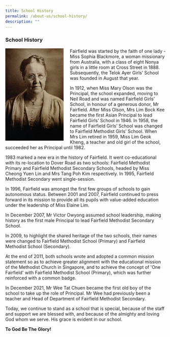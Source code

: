 ```yaml
---
title: School History
permalink: /about-us/school-history/
description: ""
---
```

### School History

<img src="/images/hist1.png" style="width:183px;height:290px;margin-right:20px;" align="left"> Fairfield was started by the faith of one lady - Miss Sophia Blackmore, a woman missionary from Australia, with a class of eight Nonya girls in a little room at Cross Street in 1888. Subsequently, the Telok Ayer Girls’ School was founded in August that year.


In 1912, when Miss Mary Olson was the Principal, the school expanded, moving to Neil Road and was named Fairfield Girls’ School, in honour of a generous donor, Mr Fairfield. After Miss Olson, Mrs Lim Bock Kee became the first Asian Principal to lead Fairfield Girls’ School in 1946. In 1958, the name of Fairfield Girls’ School was changed to Fairfield Methodist Girls’ School. When Mrs Lim retired in 1959, Miss Lim Geok Kheng, a teacher and old girl of the school, succeeded her as Principal until 1982.


1983 marked a new era in the history of Fairfield. It went co-educational with its re-location to Dover Road as two schools: Fairfield Methodist Primary and Fairfield Methodist Secondary Schools, headed by Miss Cheong Yuen Lin and Mrs Tang Poh Kim respectively. In 1995, Fairfield Methodist Secondary went single-session.


In 1996, Fairfield was amongst the first few groups of schools to gain autonomous status. Between 2001 and 2007, Fairfield continued to press forward in its mission to provide all its pupils with value-added education under the leadership of Miss Elaine Lim.

  

In December 2007, Mr Victor Owyong assumed school leadership, making history as the first male Principal to lead Fairfield Methodist Secondary School.

  

In 2009, to highlight the shared heritage of the two schools, their names were changed to Fairfield Methodist School (Primary) and Fairfield Methodist School (Secondary).

At the end of 2011, both schools wrote and adopted a common mission statement so as to achieve greater alignment with the educational mission of the Methodist Church in Singapore, and to achieve the concept of 'One Fairfield' with Fairfield Methodist School (Primary), which was further reinforced with a common badge.&nbsp;

  

In December 2021, Mr Wee Tat Chuen became the first old boy of the school to take up the role of Principal. Mr Wee had previously been a teacher and Head of Department of Fairfield Methodist Secondary.

  

Today, we continue to stand as a school that is special, because of the staff and support we are blessed with, and because of the almighty and loving God whom we serve. His grace is evident in our school.

  

**To God Be The Glory!**

